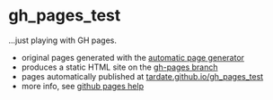 # gh_pages_test

...just playing with GH pages.

* original pages generated with the [automatic page generator](https://help.github.com/articles/creating-pages-with-the-automatic-generator/)
* produces a static HTML site on the [gh-pages branch](https://github.com/tardate/gh_pages_test/tree/gh-pages)
* pages automatically published at [tardate.github.io/gh_pages_test](http://tardate.github.io/gh_pages_test/)
* more info, see [github pages help](https://help.github.com/categories/github-pages-basics/)